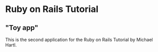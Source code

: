 # Ruby on Rails Tutorial

## "Toy app"

This is the second application for the Ruby on Rails Tutorial by Michael Hartl.
